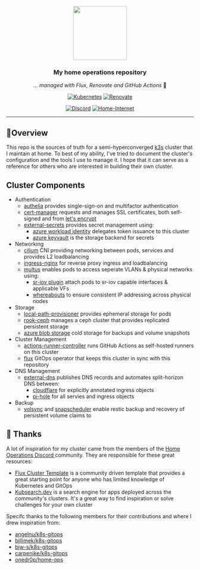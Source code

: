 <div align="center">

<img src="https://camo.githubusercontent.com/5b298bf6b0596795602bd771c5bddbb963e83e0f/68747470733a2f2f692e696d6775722e636f6d2f7031527a586a512e706e67" align="center" width="144px" height="144px"/>

### My home operations repository

_... managed with Flux, Renovate and GitHub Actions_ 🤖

[![Kubernetes](https://img.shields.io/badge/v1.27-blue?style=for-the-badge&logo=kubernetes&logoColor=white)](https://k3s.io/)
[![Renovate](https://img.shields.io/github/actions/workflow/status/osnabrugge/home-ops/renovate.yaml?branch=main&label=&logo=renovatebot&style=for-the-badge&color=blue)](https://github.com/osnabrugge/home-ops/actions/workflows/renovate.yaml)

[![Discord](https://img.shields.io/discord/673534664354430999?color=blue&style=for-the-badge&logo=discord)](https://discord.gg/M9xtHc9A "k8s at home Discord Community")
[![Home-Internet](https://img.shields.io/uptimerobot/status/m792892408-a2f5ebd5a54fff87945cd162?color=brightgreeen&label=Home%20Internet&style=for-the-badge&logo=pfSense&logoColor=white)](https://stats.uptimerobot.com/wvKDmHvrpQ)

</div>

---

## 📗Overview

This repo is the sources of truth for a semi-hyperconverged [k3s](https://k3s.io/) cluster that I maintain at home.  To best of my ability, I've tried to document the cluster's configuration and the tools I use to manage it.  I hope that it can serve as a reference for others who are interested in building their own cluster.

## Cluster Components

- Authentication
    - [authelia](https://www.authelia.com/) provides single-sign-on and multifactor authentication
    - [cert-manager](https://cert-manager.io/) requests and manages SSL certificates, both self-signed and from [let's encrypt](https://letsencrypt.org/)
    - [external-secrets](https://external-secrets.io/) provides secret management using:
        - [azure workload identity](https://azure.github.io/azure-workload-identity/docs/) delegates token issuance to this cluster
        - [azure keyvault](https://azure.microsoft.com/en-us/products/key-vault/) is the storage backend for secrets
- Networking
    - [cilium](https://cilium.io/) CNI providing networking between pods, services and provides L2 loadbalancing
    - [ingress-nginx](https://kubernetes.github.io/ingress-nginx/) for reverse proxy ingress and loadbalancing
    - [multus](https://github.com/k8snetworkplumbingwg/multus-cni) enables pods to access seperate VLANs & physical networks using:
        - [sr-iov plugin](https://github.com/k8snetworkplumbingwg/sriov-network-device-plugin) attach pods to sr-iov capable interfaces & applicable VFs
        - [whereabouts](https://github.com/k8snetworkplumbingwg/whereabouts) to ensure consistent IP addressing across physical nodes
- Storage
  - [local-path-provisioner](https://github.com/rancher/local-path-provisioner) provides ephemeral storage for pods
  - [rook-ceph](https://github.com/rook/rook) manages a ceph cluster that provides replicated persistent storage
  - [azure blob storage](https://azure.microsoft.com/en-us/products/storage/blobs) cold storage for backups and volume snapshots
- Cluster Management
    - [actions-runner-controller](https://github.com/actions/actions-runner-controller) runs GitHub Actions as self-hosted runners on this cluster
    - [flux](https://toolkit.fluxcd.io/) GitOps operator that keeps this cluster in sync with this repository
- DNS Management
    - [external-dns](https://github.com/kubernetes-sigs/external-dns) publishes DNS records and automates split-horizon DNS between:
        - [cloudflare](https://www.cloudflare.com/) for explicitly annotated ingress objects
        - [pi-hole](https://pi-hole.net/) for all servies and ingress objects
- Backup
    - [volsync](https://github.com/backube/volsync) and [snapscheduler](https://github.com/backube/snapscheduler) enable restic backup and recovery of persistent volume claims to














## 🤝 Thanks

A lot of inspiration for my cluster came from the members of the [Home Operations Discord ](https://discord.gg/home-operations) community.  They are responsible for these great resources:

- [Flux Cluster Template](https://github.com/onedr0p/flux-cluster-template) is a community driven template that provides a great starting point for anyone who has limited knowledge of Kubernetes and GitOps
- [Kubsearch.dev](https://kubesearch.dev//) is a search engine for apps deployed across the community's clusters. It's a great way to find inspiration or solve challenges for your own cluster

Specifc thanks to the following members for their contributions and where I drew inspiration from:

- [angelnu/k8s-gitops](https://github.com/angelnu/k8s-gitops)
- [billimek/k8s-gitops](https://github.com/billimek/k8s-gitops)
- [bjw-s/k8s-gitops](https://github.com/bjw-s/k8s-gitops)
- [carpenike/k8s-gitops](https://github.com/carpenike/k8s-gitops)
- [onedr0p/home-ops](https://github.com/onedr0p/home-ops)
